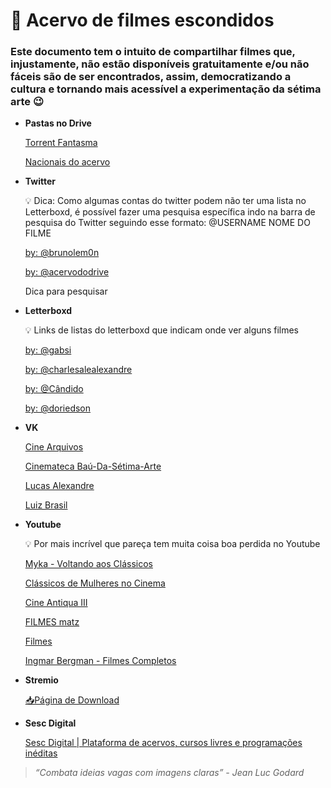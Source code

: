 # 🍿 Acervo de filmes escondidos

### Este documento tem o intuito de compartilhar filmes que, injustamente, não estão disponíveis gratuitamente e/ou não fáceis são de ser encontrados, assim, democratizando a cultura e tornando mais acessível a experimentação da sétima arte 😉

- **Pastas no Drive**
    
    [Torrent Fantasma](https://drive.google.com/drive/folders/1UAknxNJ2lYDv0RTQCFp9yJnJHsdkjHMW)
    
    [Nacionais do acervo](https://drive.google.com/drive/folders/1pQtpQfKa4VrIat5z11JVDMmVhh3Ux1NA)
    
- **Twitter**
    
    <aside>
    💡 Dica: Como algumas contas do twitter podem não ter uma lista no Letterboxd, é possível fazer uma pesquisa específica indo na barra de pesquisa do Twitter seguindo esse formato: @USERNAME NOME DO FILME
    
    </aside>
    
    [by: @brunolem0n](https://twitter.com/brunolem0n/status/1669377510780334083)
    
    [by: @acervododrive](https://twitter.com/acervododrive)
    
    Dica para pesquisar
    
- **Letterboxd**
    
    <aside>
    💡 Links de listas do letterboxd que indicam onde ver alguns filmes
    
    </aside>
    
    [by: @gabsi](https://letterboxd.com/gabsteincian/list/catalogo/)
    
    [by: @charlesalealexandre](https://letterboxd.com/kingcharlesbr/list/watchlist-youtube-vimeo-with-links-1/)
    
    [by: @Cândido](https://letterboxd.com/joao_candido/list/cine-arquivos-vk/)
    
    [by: @doriedson](https://letterboxd.com/dori_critico/list/cinemateca-bau-da-setima-arte/)
    
- **VK**
    
    [Cine Arquivos](https://vk.com/id672517234)
    
    [Cinemateca Baú-Da-Sétima-Arte](https://vk.com/bausetima)
    
    [Lucas Alexandre](https://vk.com/id650755535)
    
    [Luiz Brasil](https://vk.com/id437024591)
    
- **Youtube**
    
    <aside>
    💡 Por mais incrível que pareça tem muita coisa boa perdida no Youtube
    
    </aside>
    
    [Myka - Voltando aos Clássicos](https://www.youtube.com/@VoltandoaosClassicos)
    
    [Clássicos de Mulheres no Cinema](https://www.youtube.com/@ClassicosdeMulheresnoCinema)
    
    [Cine Antiqua III](https://www.youtube.com/@cineantiqua3)
    
    [FILMES matz](https://youtube.com/playlist?list=PL32FYGEXVuZKPcuqUJu5BwkBZHDxV2QVg&feature=shared)
    
    [Filmes](https://youtube.com/playlist?list=PLQdbi7o784JquMPJupW3G1raLPSlcvpe-&feature=shared)
    
    [Ingmar Bergman - Filmes Completos](https://youtube.com/playlist?list=PLvxZ4hJhtdLwuPfOQUpBz8bkbaAenvlbw&feature=shared)
    
- **Stremio**
    
    [📥Página de Download](https://www.stremio.com/)
    
- **Sesc Digital**
    
    [Sesc Digital | Plataforma de acervos, cursos livres e programações inéditas](https://sesc.digital/categorias/cinema-e-video)
    

> *“Combata ideias vagas com imagens claras” - Jean Luc Godard*
>
